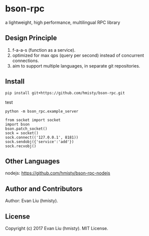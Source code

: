 # bson-rpc
a lightweight, high performance, multilingual RPC library

## Design Principle

1. f-a-a-s (function as a service).
2. optimized for max qps (query per second) instead of concurrent connections.
3. aim to support multiple languages, in separate git repositories.

## Install

	pip install git+https://github.com/hmisty/bson-rpc.git

test

	python -m bson_rpc.example_server

```
from socket import socket
import bson
bson.patch_socket()
sock = socket()
sock.connect(('127.0.0.1', 8181))
sock.sendobj({'service':'add'})
sock.recvobj()
```

## Other Languages

nodejs: https://github.com/hmisty/bson-rpc-nodejs

## Author and Contributors

Author: Evan Liu (hmisty).

## License
Copyright (c) 2017 Evan Liu (hmisty). MIT License.
